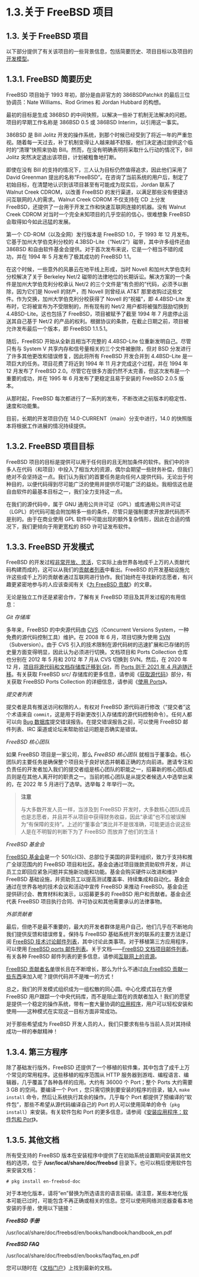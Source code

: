 # 1.3.关于 FreeBSD 项目

## 1.3. 关于 FreeBSD 项目

以下部分提供了有关该项目的一些背景信息，包括简要历史、项目目标以及项目的[开发模型](https://docs.freebsd.org/en/books/dev-model/)。

## 1.3.1. FreeBSD 简要历史

FreeBSD 项目始于 1993 年初，部分是由非官方的 386BSDPatchkit 的最后三位协调员：Nate Williams、Rod Grimes 和 Jordan Hubbard 的构想。

最初的目标是生成 386BSD 的中间快照，以解决一些补丁机制无法解决的问题。项目的早期工作名称是 386BSD 0.5 或 386BSD Interim，以引用这一事实。

386BSD 是 Bill Jolitz 开发的操作系统，到那个时候已经受到了将近一年的严重忽视。随着每一天过去，补丁机制变得让人越来越不舒服，他们决定通过提供这个临时的“清理”快照来协助 Bill。然而，在没有明确表明将采取什么行动的情况下，Bill Jolitz 突然决定退出该项目，计划被粗鲁地打断。

即使在没有 Bill 的支持的情况下，三人认为目标仍然值得追求，因此他们采用了 David Greenman 提出的名称“FreeBSD”。在咨询了当前系统的用户后，制定了初始目标，在清楚地认识到该项目甚至有可能成为现实后，Jordan 联系了 Walnut Creek CDROM，以改善 FreeBSD 的发行渠道，以满足那些没有便捷访问互联网的人的需求。Walnut Creek CDROM 不仅支持在 CD 上分发 FreeBSD，还提供了一台用于开发工作和快速互联网连接的机器。没有 Walnut Creek CDROM 对当时一个完全未知项目的几乎空前的信心，很难想象 FreeBSD 会取得如今如此迅猛的发展。

第一个 CD-ROM（以及全网）发行版本是 FreeBSD 1.0，于 1993 年 12 月发布。它基于加州大学伯克利分校的 4.3BSD-Lite（“Net/2”）磁带，其中许多组件还由 386BSD 和自由软件基金会提供。对于首次发布来说，它是一个相当不错的成功，并在 1994 年 5 月发布了极其成功的 FreeBSD 1.1。

在这个时候，一些意外的风暴云在地平线上形成，当时 Novell 和加州大学伯克利分校解决了关于 Berkeley Net/2 磁带的法律地位的长期诉讼。解决方案的一个条件是加州大学伯克利分校承认 Net/2 的三个文件是“有负担的”代码，必须予以删除，因为它们是 Novell 的财产，而 Novell 则曾经从 AT&T 那里收购过这些文件。作为交换，加州大学伯克利分校获得了 Novell 的“祝福”，即 4.4BSD-Lite 发布时，它将被宣布为不受限制的，所有现有的 Net/2 用户都将被强烈鼓励切换到 4.4BSD-Lite。这也包括了 FreeBSD，项目被赋予了截至 1994 年 7 月底停止运送其自己基于 Net/2 的产品的权利。根据协议的条款，在截止日期之前，项目被允许发布最后一个版本，即 FreeBSD 1.1.5.1。

随后，FreeBSD 开始从全新且相当不完整的 4.4BSD-Lite 位重新发明自己。尽管只有与 System V 共享内存和信号量相关的三个文件被删除，但对 BSD 分发进行了许多其他更改和错误修复，因此将所有 FreeBSD 开发合并到 4.4BSD-Lite 是一项巨大的任务。项目花费了将近到 1994 年 11 月才完成这个过程，并在 1994 年 12 月发布了 FreeBSD 2.0。尽管它在很多方面仍然不太完善，但这次发布是一个重要的成功，并在 1995 年 6 月发布了更稳定且易于安装的 FreeBSD 2.0.5 版本。

从那时起，FreeBSD 每次都进行了一系列的发布，不断改进之前版本的稳定性、速度和功能集。

目前，长期的开发项目仍在 14.0-CURRENT（main）分支中进行，14.0 的快照版本将根据工作进展的情况持续提供。

## 1.3.2. FreeBSD 项目目标

FreeBSD 项目的目标是提供可以用于任何目的且无附加条件的软件。我们中的许多人在代码（和项目）中投入了相当大的资源，偶尔会期望一些财务补偿，但我们绝对不会坚持这一点。我们认为我们的首要任务是向任何人提供代码，无论出于何种目的，以便代码得到尽可能广泛的使用并提供尽可能广泛的益处。我相信这也是自由软件的最基本目标之一，我们全力支持这一点。

在我们的源代码中，属于 GNU 通用公共许可证（GPL）或库通用公共许可证（LGPL）的代码可能会附加稍多一些的条件，尽管只是强制要求开放源代码而不是别的。由于在商业使用 GPL 软件中可能出现的额外复杂情形，因此在合适的情况下，我们更倾向于用更宽松的 BSD 许可证发布软件。

## 1.3.3. FreeBSD 开发模式

FreeBSD 的开发过程[非常开放、灵活](https://docs.freebsd.org/en/books/dev-model/)，它实际上由世界各地成千上万的人贡献代码构建而成的，这可以从我们的[贡献者列表](https://docs.freebsd.org/en/articles/contributors/)中看出。FreeBSD 的开发基础设施允许这些成千上万的贡献者通过互联网进行协作。我们始终在寻找新的志愿者，有兴趣更紧密地参与的人应该查阅有关《[为 FreeBSD 贡献](https://docs.freebsd.org/en/articles/contributing/)》的文章。

无论是独立工作还是紧密合作，了解有关 FreeBSD 项目及其开发过程的有用信息：

_Git 存储库_

多年来，FreeBSD 的中央源代码由 [CVS](https://www.nongnu.org/cvs/)（Concurrent Versions System，一种免费的源代码控制工具）维护。在 2008 年 6 月，项目切换为使用 [SVN](https://subversion.apache.org/)（Subversion）。由于 CVS 引入的技术限制在源代码树的迅速扩展和已存储的历史量方面变得明显，因此认为必须进行切换。文档项目和 Ports Collection 仓库也分别在 2012 年 5 月和 2012 年 7 月从 CVS 切换到 SVN。然后，在 2020 年 12 月，[项目将源代码和文档存储库迁移到 Git](https://www.freebsd.org/status/report-2020-10-2020-12.html#Git-Migration-Working-Group)，而 [Ports 则于 2021 年 4 月追随迁移](https://www.freebsd.org/status/report-2021-04-2021-06/#_git_migration_working_group)。有关获取 FreeBSD src/ 存储库的更多信息，请参阅《[获取源代码](https://docs.freebsd.org/en/books/handbook/cutting-edge/#synching)》部分，有关获取 FreeBSD Ports Collection 的详细信息，请参阅《[使用 Ports](https://docs.freebsd.org/en/books/handbook/ports/#ports-using)》。

_提交者列表_

提交者是具有推送访问权限的人，有权对 FreeBSD 源代码进行修改（“提交者”这个术语来自 `commit`，这是用于将新更改引入存储库的源代码控制命令）。任何人都可以向 [Bug 数据库](https://bugs.freebsd.org/submit/)提交错误报告。在提交错误报告之前，可以使用 FreeBSD 邮件列表、IRC 渠道或论坛来帮助验证问题是否确实是错误。

_FreeBSD 核心团队_

如果 FreeBSD 项目是一家公司，那么 _FreeBSD 核心团队_ 就相当于董事会。核心团队的主要任务是确保整个项目处于良好状态并朝着正确的方向前进。邀请专注和负责任的开发者加入我们的提交者组是核心团队的职能之一，招募新的核心团队成员则是在其他人离开时的职责之一。当前的核心团队是从提交者候选人中选举出来的，在 2022 年 5 月进行了选举。选举每 2 年举行一次。

> **注意**
>
> 与大多数开发人员一样，当涉及到 FreeBSD 开发时，大多数核心团队成员也是志愿者，并且并不从项目中获得财务收益，因此“承诺”也不应被误解为“有保障的支持”。上述的“董事会”类比并不是很准确，可能更适合说这些人是在不明智的判断下为了 FreeBSD 而放弃了他们的生活！

_FreeBSD 基金会_

[FreeBSD 基金会](https://freebsdfoundation.org/)是一个 501(c)(3)、总部位于美国的非营利组织，致力于支持和推广全球范围内的 FreeBSD 项目和社区。基金会通过项目拨款资助软件开发，并让员工立即回应紧急问题并实施新功能和功能。基金会购买硬件以改进和维护 FreeBSD 基础设施，并资助员工以提高测试覆盖率、持续集成和自动化。基金会通过在世界各地的技术会议和活动中宣传 FreeBSD 来推动 FreeBSD。基金会还提供研讨会、教育材料和演示，以招募更多的 FreeBSD 用户和贡献者。基金会还代表 FreeBSD 项目执行合同、许可协议和其他需要承认的法律事物。

_外部贡献者_

最后，但绝不是最不重要的，最大的开发者群体是用户自己，他们几乎在不断地向我们提供反馈和错误修复。保持与 FreeBSD 基础系统开发的联系的主要方法是订阅 [FreeBSD 技术讨论邮件列表](https://lists.freebsd.org/subscription/freebsd-hackers)，其中讨论此类事项。对于移植第三方应用程序，可以使用 [FreeBSD ports 邮件列表](https://lists.freebsd.org/subscription/freebsd-ports)。关于文档——[FreeBSD 文档项目邮件列表](https://lists.freebsd.org/subscription/freebsd-doc)。有关各种 FreeBSD 邮件列表的更多信息，请参阅[互联网上的资源](https://docs.freebsd.org/en/books/handbook/eresources/#eresources)。

[FreeBSD 贡献者名单](https://docs.freebsd.org/en/articles/contributors/)很长且在不断增长，那么为什么不通过[向 FreeBSD 贡献一些东西](https://docs.freebsd.org/en/articles/contributing/)来加入呢？提供代码并不是唯一的方式！

总之，我们的开发模式组织成为一组松散的同心圆。中心化模式旨在方便 FreeBSD 用户跟踪一个中央代码库，而不是阻止潜在的贡献者加入！我们的愿望是提供一个稳定的操作系统，带有一套大量协调的[应用程序](https://docs.freebsd.org/en/books/handbook/ports/#ports)，用户可以轻松安装和使用——这种模式在实现这一目标方面非常成功。

对于那些希望成为 FreeBSD 开发人员的人，我们只要求有些与当前人员对其持续成功一样的奉献精神！

## 1.3.4. 第三方程序

除了基础发行版外，FreeBSD 还提供了一个移植的软件集，其中包含了成千上万个常见的常用程序。这些移植的程序范围从 HTTP 服务器到游戏、编程语言、编辑器，几乎覆盖了各种各样的应用。大约有 36000 个 Port；整个 Ports 大约需要 3 GB 的空间。要编译一个 Port ，您只需切换到要安装的程序的目录，输入 `make install` 命令，然后让系统执行其余的操作。几乎每个 Port 都提供了预编译的“软件包”，那些不希望从源代码编译自己的 Port 的人可以使用简单的命令（`pkg install`）来安装。有关软件包和 Port 的更多信息，请参阅《[安装应用程序：软件包和 Port](https://docs.freebsd.org/en/books/handbook/ports/#ports)》。

## 1.3.5. 其他文档

所有受支持的 FreeBSD 版本在安装程序中提供了在初始系统设置期间安装其他文档的选项，位于 **/usr/local/share/doc/freebsd** 目录下。也可以稍后使用软件包来安装文档：

```
# pkg install en-freebsd-doc
```

对于本地化版本，请将“en”替换为所选语言的语言前缀。请注意，某些本地化版本可能已过时，可能包含不再正确或相关的信息。您可以使用网络浏览器查看本地安装的手册，使用以下链接：

**_FreeBSD 手册_**

/usr/local/share/doc/freebsd/en/books/handbook/handbook_en.pdf

**_FreeBSD FAQ_**

/usr/local/share/doc/freebsd/en/books/faq/faq_en.pdf

您可以随时在《[文档门户](https://docs.freebsd.org/)》上找到最新的文档。
